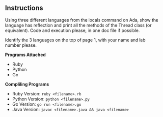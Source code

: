 ## Instructions 

Using three different languages from the locals command on Ada, show the language has reflection and print all the methods of the Thread class (or equivalent). Code and execution please, in one doc file if possible.

Identify the 3 languages on the top of page 1, with your name and lab number please.

**Programs Attached**

* Ruby 
* Python 
* Go

**Compliling Programs**

* Ruby Version: `ruby <filename>.rb`
* Python Version: `python <filename>.py`
* Go Version: `go run <filename>.go`
* Java Version: `javac <filename>.java && java <filename>`
